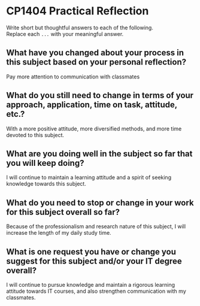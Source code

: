 # CP1404 Practical Reflection

Write short but thoughtful answers to each of the following.  
Replace each `...` with your meaningful answer.

## What have you changed about your process in this subject based on your personal reflection?

Pay more attention to communication with classmates

## What do you still need to change in terms of your approach, application, time on task, attitude, etc.?

With a more positive attitude, more diversified methods, and more time devoted to this subject.

## What are you doing well in the subject so far that you will keep doing?

I will continue to maintain a learning attitude and a spirit of seeking knowledge towards this subject.

## What do you need to stop or change in your work for this subject overall so far?

Because of the professionalism and research nature of this subject, I will increase the length of my daily study time.

## What is one request you have or change you suggest for this subject and/or your IT degree overall?

I will continue to pursue knowledge and maintain a rigorous learning attitude towards IT courses, and also strengthen communication with my classmates.

